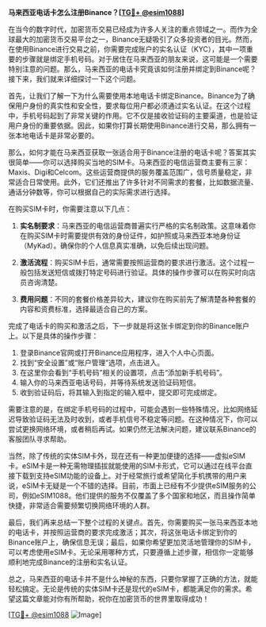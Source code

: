**马来西亚电话卡怎么注册Binance？[[TG💪+ @esim1088](https://t.me/s/esim1088)]**

在当今的数字时代，加密货币交易已经成为许多人关注的重点领域之一。而作为全球最大的加密货币交易平台之一，Binance无疑吸引了众多投资者的目光。然而，在使用Binance进行交易之前，你需要完成账户的实名认证（KYC），其中一项重要的步骤就是绑定手机号码。对于居住在马来西亚的朋友来说，这可能是一个需要特别注意的问题。那么，马来西亚的电话卡究竟该如何注册并绑定到Binance呢？接下来，我们就来详细探讨一下这个问题。

首先，让我们了解一下为什么需要使用本地电话卡绑定Binance。Binance为了确保用户身份的真实性和安全性，要求每位用户都必须通过实名认证。在这个过程中，手机号码起到了非常关键的作用。它不仅是接收验证码的主要渠道，也是验证用户身份的重要依据。因此，如果你打算长期使用Binance进行交易，那么拥有一张本地电话卡是非常必要的。

那么，如何才能在马来西亚获取一张适合用于Binance注册的电话卡呢？答案其实很简单——你可以选择购买当地的SIM卡。马来西亚的电信运营商主要有三家：Maxis、Digi和Celcom。这些运营商提供的服务覆盖范围广，信号质量稳定，非常适合日常使用。此外，它们还推出了许多针对不同需求的套餐，比如数据流量、通话分钟数等，你可以根据自己的实际需求进行选择。

在购买SIM卡时，你需要注意以下几点：

1. **实名制要求**：马来西亚的电信运营商普遍实行严格的实名制政策。这意味着你在购买SIM卡时需要提供有效的身份证件，如护照或马来西亚本地身份证（MyKad）。确保你的个人信息真实准确，以免后续出现问题。

2. **激活流程**：购买SIM卡后，通常需要按照运营商的要求进行激活。这个过程一般包括发送短信或拨打特定号码进行验证。具体的操作步骤可以在购买时向店员咨询清楚。

3. **费用问题**：不同的套餐价格差异较大，建议你在购买前先了解清楚各种套餐的内容和资费标准，选择最适合自己的方案。

完成了电话卡的购买和激活之后，下一步就是将这张卡绑定到你的Binance账户上。以下是具体的操作步骤：

1. 登录Binance官网或打开Binance应用程序，进入个人中心页面。
2. 找到“安全设置”或“账户管理”选项，点击进入。
3. 在这里你会看到“手机号码”相关的设置项，点击“添加新手机号码”。
4. 输入你的马来西亚电话号码，并等待系统发送验证码短信。
5. 收到验证码后，将其输入到指定的输入框中，提交即可完成绑定。

需要注意的是，在绑定手机号码的过程中，可能会遇到一些特殊情况，比如网络延迟导致验证码无法及时收到，或者手机信号不稳定等问题。在这种情况下，你可以尝试更换网络环境，或者稍后再试。如果仍然无法解决问题，建议联系Binance的客服团队寻求帮助。

当然，除了传统的实体SIM卡外，现在还有一种更加便捷的选择——虚拟eSIM卡。eSIM卡是一种无需物理插拔就能使用的SIM卡形式，它可以通过在线平台直接下载到支持eSIM功能的设备上。对于经常旅行或希望简化手机携带的用户来说，eSIM卡无疑是一个不错的选择。目前，市面上已经有不少提供eSIM服务的公司，例如eSIM1088。他们提供的服务不仅覆盖了多个国家和地区，而且操作简单快捷，非常适合需要频繁切换网络环境的人群。

最后，我们再来总结一下整个过程的关键点。首先，你需要购买一张马来西亚本地的电话卡，并按照运营商的要求完成激活；其次，将这张电话卡绑定到你的Binance账户上，确保信息无误；最后，如果你希望更加灵活地管理你的SIM卡，可以考虑使用eSIM卡。无论采用哪种方式，只要遵循上述步骤，相信你一定能够顺利地完成Binance的注册和实名认证。

总之，马来西亚的电话卡并不是什么神秘的东西，只要你掌握了正确的方法，就能轻松搞定。无论是传统的实体SIM卡还是现代的eSIM卡，都能满足你的需求。希望这篇文章能对你有所帮助，祝你在加密货币的世界里取得成功！

[[TG💪+ @esim1088](https://t.me/s/esim1088) ![Image](https://i.postimg.cc/4NQfJmqS/Snipaste-2025-05-13-00-14-12.png)]